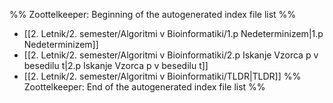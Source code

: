 %% Zoottelkeeper: Beginning of the autogenerated index file list  %%
-  [[2. Letnik/2. semester/Algoritmi v Bioinformatiki/1.p Nedeterminizem|1.p Nedeterminizem]]
-  [[2. Letnik/2. semester/Algoritmi v Bioinformatiki/2.p Iskanje Vzorca p v besedilu t|2.p Iskanje Vzorca p v besedilu t]]
-  [[2. Letnik/2. semester/Algoritmi v Bioinformatiki/TLDR|TLDR]]
%% Zoottelkeeper: End of the autogenerated index file list  %%
